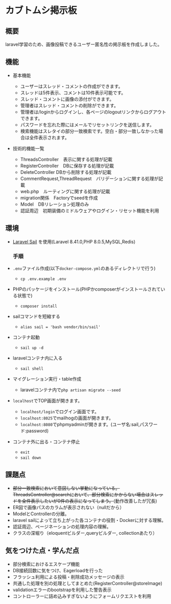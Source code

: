 # カブトムシ掲示板  

## 概要  
laravel学習のため、画像投稿できるユーザー匿名性の掲示板を作成しました。

## 機能  
- 基本機能
  - ユーザーはスレッド・コメントの作成ができます。
  - スレッドは5件表示、コメントは10件表示可能です。  
  - スレッド・コメントに画像の添付ができます。  
  - 管理者はスレッド・コメントの削除ができます。
  - 管理者は/loginからログインし、各ページのlogoutリンクからログアウトできます。
  - パスワードを忘れた際にはメールでリセットリンクを送信します。  
  - 検索機能はスレタイの部分一致検索です。空白・部分一致しなかった場合は全件表示されます。
    
- 技術的機能一覧
  - ThreadsController　表示に関する処理が記載
  - RegisterController　DBに保存する処理が記載
  - DeleteController  DBから削除する処理が記載
  - CommentRequest,ThreadRequest　バリデーションに関する処理が記載
  - web.php　ルーティングに関する処理が記載
  - migration関係　Factoryでseedを作成
  - Model　DBリレーション処理のみ  
  - 認証周辺　初期装備のミドルウェアやログイン・リセット機能を利用  
    
## 環境
- [Laravel Sail](https://readouble.com/laravel/8.x/ja/sail.html)
  を使用(Laravel 8.41.0,PHP 8.0.5,MySQL,Redis)
  
  ### 手順
- ```.env```ファイル作成(以下```docker-compose.yml```のあるディレクトリで行う)
  - ```cp .env.example .env```
- PHPのパッケージをインストール(PHPかcomposerがインストールされている状態で)
  - ```composer install```
- sailコマンドを短縮する
  - ```alias sail = 'bash vendor/bin/sail'```
- コンテナ起動
  - ```sail up -d```
- laravelコンテナ内に入る
  - ```sail shell```
- マイグレーション実行・table作成    
  - laravelコンテナ内で```php artisan migrate --seed```  
    
- ```localhost```でTOP画面が開きます。
  - ```localhost/login```でログイン画面です。
  -  ```localhost:8025```でmailhogの画面が開きます。
  - ```localhost:8080```でphpmyadminが開きます。(ユーザ名:sail,パスワード:password)  

- コンテナ外に出る・コンテナ停止
  - ```exit```
  - ```sail down```
    
## 課題点
- ~~部分一致検索において意図しない挙動になっている。ThreadsController@searchにおいて、部分検索にかからない場合はスレッドを全件表示したいが0件の表示になってしまう。~~(動作改善したが冗長)
- ER図で画像パスのカラムが表示されない（nullだから）  
- ModelとControllerの分離。
- laravel sailによって立ち上がった各コンテナの役割・Dockerに対する理解。
- 認証周辺、ページネーションの処理内容の理解。
- クラスの深堀り（eloquentビルダー,queryビルダー, collectionあたり）

## 気をつけた点・学んだ点
- 部分検索におけるエスケープ機能
- DB接続回数に気をつけ、Eagerloadを行った
- フラッシュ利用による投稿・削除成功メッセージの表示
- 共通した処理を別の処理としてまとめた(RegisterController@storeImage)
- validationエラーのbootstrapを利用した警告表示
- コントローラーに詰め込みすぎないようにフォームリクエストを利用

